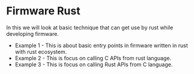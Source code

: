 # Firmware Rust

In this we will look at basic technique that can get use by rust while developing firmware.

* Example 1 - This is about basic entry points in firmware written in rust with rust ecosystem.
* Example 2 - This is focus on calling C APIs from rust language.
* Example 3 - This is focus on calling Rust APIs from C language.



